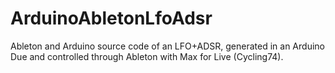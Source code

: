 # ArduinoAbletonLfoAdsr
Ableton and Arduino source code of an LFO+ADSR, generated in an Arduino Due and controlled through Ableton with Max for Live (Cycling74).
